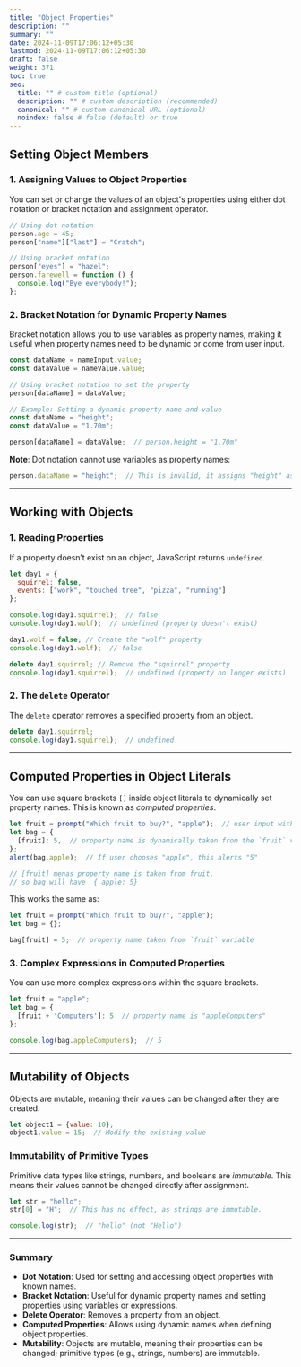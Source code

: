 ```yaml
---
title: "Object Properties"
description: ""
summary: ""
date: 2024-11-09T17:06:12+05:30
lastmod: 2024-11-09T17:06:12+05:30
draft: false
weight: 371
toc: true
seo:
  title: "" # custom title (optional)
  description: "" # custom description (recommended)
  canonical: "" # custom canonical URL (optional)
  noindex: false # false (default) or true
---
```



## **Setting Object Members**

### **1. Assigning Values to Object Properties**

You can set or change the values of an object's properties using either dot notation or bracket notation and assignment operator.

```js
// Using dot notation
person.age = 45;
person["name"]["last"] = "Cratch";

// Using bracket notation
person["eyes"] = "hazel";
person.farewell = function () {
  console.log("Bye everybody!");
};
```

### **2. Bracket Notation for Dynamic Property Names**

Bracket notation allows you to use variables as property names, making it useful when property names need to be dynamic or come from user input.

```js
const dataName = nameInput.value;
const dataValue = nameValue.value;

// Using bracket notation to set the property
person[dataName] = dataValue;

// Example: Setting a dynamic property name and value
const dataName = "height";
const dataValue = "1.70m";

person[dataName] = dataValue;  // person.height = "1.70m"
```

**Note**: Dot notation cannot use variables as property names:
```js
person.dataName = "height";  // This is invalid, it assigns "height" as a string literal, not the value in the variable `dataName`.
```

---

## **Working with Objects**

### **1. Reading Properties**

If a property doesn’t exist on an object, JavaScript returns `undefined`.

```js
let day1 = {
  squirrel: false,
  events: ["work", "touched tree", "pizza", "running"]
};

console.log(day1.squirrel);  // false
console.log(day1.wolf);  // undefined (property doesn't exist)

day1.wolf = false; // Create the "wolf" property
console.log(day1.wolf);  // false

delete day1.squirrel; // Remove the "squirrel" property
console.log(day1.squirrel);  // undefined (property no longer exists)
```

### **2. The `delete` Operator**

The `delete` operator removes a specified property from an object.

```js
delete day1.squirrel;
console.log(day1.squirrel);  // undefined
```

---

## **Computed Properties in Object Literals**

You can use square brackets `[]` inside object literals to dynamically set property names. This is known as *computed properties*.

```js
let fruit = prompt("Which fruit to buy?", "apple");  // user input with default value "apple"
let bag = {
  [fruit]: 5,  // property name is dynamically taken from the `fruit` variable
};
alert(bag.apple);  // If user chooses "apple", this alerts "5"

// [fruit] menas property name is taken from fruit.
// so bag will have  { apple: 5}
```

This works the same as:

```js
let fruit = prompt("Which fruit to buy?", "apple");
let bag = {};

bag[fruit] = 5;  // property name taken from `fruit` variable
```

### **3. Complex Expressions in Computed Properties**

You can use more complex expressions within the square brackets.

```js
let fruit = "apple";
let bag = {
  [fruit + 'Computers']: 5  // property name is "appleComputers"
};

console.log(bag.appleComputers);  // 5
```

---

## **Mutability of Objects**

Objects are mutable, meaning their values can be changed after they are created. 

```js
let object1 = {value: 10};
object1.value = 15;  // Modify the existing value
```

### **Immutability of Primitive Types**

Primitive data types like strings, numbers, and booleans are *immutable*. This means their values cannot be changed directly after assignment.

```js
let str = "hello";
str[0] = "H";  // This has no effect, as strings are immutable.

console.log(str);  // "hello" (not "Hello")
```

--- 

### **Summary**

- **Dot Notation**: Used for setting and accessing object properties with known names.
- **Bracket Notation**: Useful for dynamic property names and setting properties using variables or expressions.
- **Delete Operator**: Removes a property from an object.
- **Computed Properties**: Allows using dynamic names when defining object properties.
- **Mutability**: Objects are mutable, meaning their properties can be changed; primitive types (e.g., strings, numbers) are immutable.

